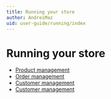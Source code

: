 ```yaml
---
title: Running your store
author: AndreiMaz
uid: user-guide/running/index
---
```

# Running your store

* [Product management](xref:/user-guide/running/product-management/)
* [Order management](xref:/user-guide/running/order-management/)
* [Customer management](xref:/user-guide/running/customer-management/)
* [Customer management](xref:/user-guide/running/reports/)
